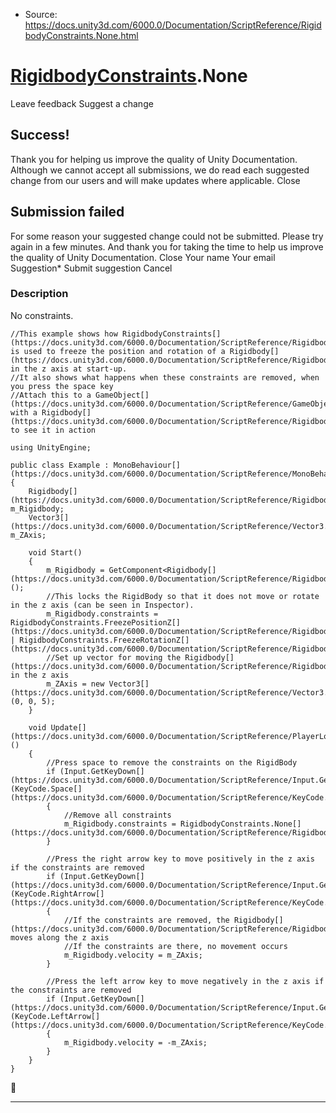 * Source: https://docs.unity3d.com/6000.0/Documentation/ScriptReference/RigidbodyConstraints.None.html

#  [RigidbodyConstraints](https://docs.unity3d.com/6000.0/Documentation/ScriptReference/RigidbodyConstraints.html).None
Leave feedback
Suggest a change
## Success!
Thank you for helping us improve the quality of Unity Documentation. Although we cannot accept all submissions, we do read each suggested change from our users and will make updates where applicable.
Close
## Submission failed
For some reason your suggested change could not be submitted. Please <a>try again</a> in a few minutes. And thank you for taking the time to help us improve the quality of Unity Documentation.
Close
Your name Your email Suggestion* Submit suggestion
Cancel
### Description
No constraints.
```
//This example shows how RigidbodyConstraints[](https://docs.unity3d.com/6000.0/Documentation/ScriptReference/RigidbodyConstraints.html) is used to freeze the position and rotation of a Rigidbody[](https://docs.unity3d.com/6000.0/Documentation/ScriptReference/Rigidbody.html) in the z axis at start-up.
//It also shows what happens when these constraints are removed, when you press the space key
//Attach this to a GameObject[](https://docs.unity3d.com/6000.0/Documentation/ScriptReference/GameObject.html) with a Rigidbody[](https://docs.unity3d.com/6000.0/Documentation/ScriptReference/Rigidbody.html) to see it in action  
  
using UnityEngine;  
  
public class Example : MonoBehaviour[](https://docs.unity3d.com/6000.0/Documentation/ScriptReference/MonoBehaviour.html)
{
    Rigidbody[](https://docs.unity3d.com/6000.0/Documentation/ScriptReference/Rigidbody.html) m_Rigidbody;
    Vector3[](https://docs.unity3d.com/6000.0/Documentation/ScriptReference/Vector3.html) m_ZAxis;  
  
    void Start()
    {
        m_Rigidbody = GetComponent<Rigidbody[](https://docs.unity3d.com/6000.0/Documentation/ScriptReference/Rigidbody.html)>();
        //This locks the RigidBody so that it does not move or rotate in the z axis (can be seen in Inspector).
        m_Rigidbody.constraints = RigidbodyConstraints.FreezePositionZ[](https://docs.unity3d.com/6000.0/Documentation/ScriptReference/RigidbodyConstraints.FreezePositionZ.html) | RigidbodyConstraints.FreezeRotationZ[](https://docs.unity3d.com/6000.0/Documentation/ScriptReference/RigidbodyConstraints.FreezeRotationZ.html);
        //Set up vector for moving the Rigidbody[](https://docs.unity3d.com/6000.0/Documentation/ScriptReference/Rigidbody.html) in the z axis
        m_ZAxis = new Vector3[](https://docs.unity3d.com/6000.0/Documentation/ScriptReference/Vector3.html)(0, 0, 5);
    }  
  
    void Update[](https://docs.unity3d.com/6000.0/Documentation/ScriptReference/PlayerLoop.Update.html)()
    {
        //Press space to remove the constraints on the RigidBody
        if (Input.GetKeyDown[](https://docs.unity3d.com/6000.0/Documentation/ScriptReference/Input.GetKeyDown.html)(KeyCode.Space[](https://docs.unity3d.com/6000.0/Documentation/ScriptReference/KeyCode.Space.html)))
        {
            //Remove all constraints
            m_Rigidbody.constraints = RigidbodyConstraints.None[](https://docs.unity3d.com/6000.0/Documentation/ScriptReference/RigidbodyConstraints.None.html);
        }  
  
        //Press the right arrow key to move positively in the z axis if the constraints are removed
        if (Input.GetKeyDown[](https://docs.unity3d.com/6000.0/Documentation/ScriptReference/Input.GetKeyDown.html)(KeyCode.RightArrow[](https://docs.unity3d.com/6000.0/Documentation/ScriptReference/KeyCode.RightArrow.html)))
        {
            //If the constraints are removed, the Rigidbody[](https://docs.unity3d.com/6000.0/Documentation/ScriptReference/Rigidbody.html) moves along the z axis
            //If the constraints are there, no movement occurs
            m_Rigidbody.velocity = m_ZAxis;
        }  
  
        //Press the left arrow key to move negatively in the z axis if the constraints are removed
        if (Input.GetKeyDown[](https://docs.unity3d.com/6000.0/Documentation/ScriptReference/Input.GetKeyDown.html)(KeyCode.LeftArrow[](https://docs.unity3d.com/6000.0/Documentation/ScriptReference/KeyCode.LeftArrow.html)))
        {
            m_Rigidbody.velocity = -m_ZAxis;
        }
    }
}

```

* * *

